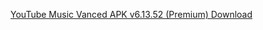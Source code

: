 
[YouTube Music Vanced APK v6.13.52 (Premium) Download](https://youtubevanced.org/youtube-music-vanced/)
